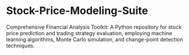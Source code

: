 # Stock-Price-Modeling-Suite
Comprehensive Financial Analysis Toolkit: A Python repository for stock price prediction and trading strategy evaluation, employing machine learning algorithms, Monte Carlo simulation, and change-point detection techniques.
